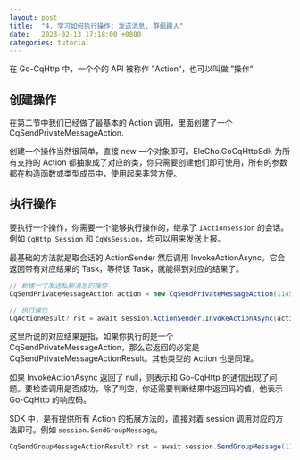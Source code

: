 ```yaml
---
layout: post
title:  "4. 学习如何执行操作: 发送消息, 群组踢人"
date:   2023-02-13 17:18:00 +0800
categories: tutorial
---
```


在 Go-CqHttp 中，一个个的 API 被称作 ”Action“，也可以叫做 ”操作“




## 创建操作

在第二节中我们已经做了最基本的 Action 调用，里面创建了一个 CqSendPrivateMessageAction.

创建一个操作当然很简单，直接 new 一个对象即可。EleCho.GoCqHttpSdk 为所有支持的 Action 都抽象成了对应的类，你只需要创建他们即可使用，所有的参数都在构造函数或类型成员中，使用起来非常方便。



## 执行操作

要执行一个操作，你需要一个能够执行操作的，继承了 `IActionSession` 的会话。例如 `CqHttp Session` 和 `CqWsSession`，均可以用来发送上报。

最基础的方法就是取会话的 ActionSender 然后调用 InvokeActionAsync。它会返回带有对应结果的 Task，等待该 Task，就能得到对应的结果了。

```csharp
// 新建一个发送私聊消息的操作
CqSendPrivateMessageAction action = new CqSendPrivateMessageAction(114514, new CqMessage("这是一条文本消息"));

// 执行操作
CqActionResult? rst = await session.ActionSender.InvokeActionAsync(action);
```

这里所说的对应结果是指，如果你执行的是一个 CqSendPrivateMessageAction，那么它返回的必定是 CqSendPrivateMessageActionResult。其他类型的 Action 也是同理。

如果 InvokeActionAsync 返回了 null，则表示和 Go-CqHttp 的通信出现了问题。要检查调用是否成功，除了判空，你还需要判断结果中返回码的值，他表示 Go-CqHttp 的响应码。

SDK 中，是有提供所有 Action 的拓展方法的，直接对着 session 调用对应的方法即可。例如 `session.SendGroupMessage`。

```csharp
CqSendGroupMessageActionResult? rst = await session.SendGroupMessage(114514, new CqMessage("这是一条文本消息"));
```

